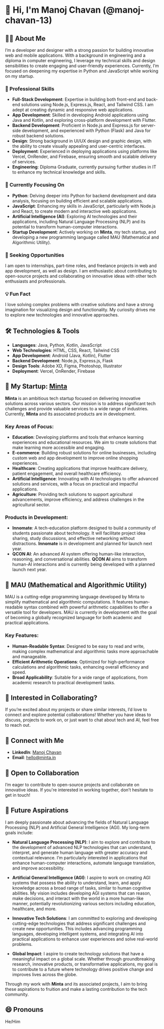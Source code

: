 # 👋 Hi, I'm Manoj Chavan (@manoj-chavan-13)

## 👨‍💻 About Me

I’m a developer and designer with a strong passion for building innovative web and mobile applications. With a background in engineering and a diploma in computer engineering, I leverage my technical skills and design sensibilities to create engaging and user-friendly experiences. Currently, I’m focused on deepening my expertise in Python and JavaScript while working on my startup.

### 🌟 Professional Skills

- **Full-Stack Development**: Expertise in building both front-end and back-end solutions using Node.js, Express.js, React, and Tailwind CSS. I am adept at creating dynamic and responsive web applications.
- **App Development**: Skilled in developing Android applications using Java and Kotlin, and exploring cross-platform development with Flutter.
- **Backend Development**: Proficient in Node.js and Express.js for server-side development, and experienced with Python (Flask) and Java for robust backend solutions.
- **Design**: Strong background in UI/UX design and graphic design, with the ability to create visually appealing and user-centric interfaces.
- **Deployment**: Experienced in deploying applications using platforms like Vercel, OnRender, and Firebase, ensuring smooth and scalable delivery of services.
- **Engineering**: Diploma Graduate, currently pursuing further studies in IT to enhance my technical knowledge and skills.

### 🌱 Currently Focusing On

- **Python**: Delving deeper into Python for backend development and data analysis, focusing on building efficient and scalable applications.
- **JavaScript**: Enhancing my skills in JavaScript, particularly with Node.js and React, to create modern and interactive web applications.
- **Artificial Intelligence (AI)**: Exploring AI technologies and their applications, including Natural Language Processing (NLP) and its potential to transform human-computer interactions.
- **Startup Development**: Actively working on **Minta**, my tech startup, and developing a new programming language called MAU (Mathematical and Algorithmic Utility).

### 💼 Seeking Opportunities

I am open to internships, part-time roles, and freelance projects in web and app development, as well as design. I am enthusiastic about contributing to open-source projects and collaborating on innovative ideas with other tech enthusiasts and professionals.

### 💡 Fun Fact

I love solving complex problems with creative solutions and have a strong imagination for visualizing design and functionality. My curiosity drives me to explore new technologies and innovative approaches.

## 🛠️ Technologies & Tools

- **Languages**: Java, Python, Kotlin, JavaScript
- **Web Technologies**: HTML, CSS, React, Tailwind CSS
- **App Development**: Android (Java, Kotlin), Flutter
- **Backend Development**: Node.js, Express.js, Flask
- **Design Tools**: Adobe XD, Figma, Photoshop, Illustrator
- **Deployment**: Vercel, OnRender, Firebase

## 🚀 My Startup: [Minta](https://minta.in)

**Minta** is an ambitious tech startup focused on delivering innovative solutions across various sectors. Our mission is to address significant tech challenges and provide valuable services to a wide range of industries. Currently, **Minta** and its associated products are in development.

### Key Areas of Focus:
- **Education**: Developing platforms and tools that enhance learning experiences and educational resources. We aim to create solutions that make learning more accessible and engaging.
- **E-commerce**: Building robust solutions for online businesses, including custom web and app development to improve online shopping experiences.
- **Healthcare**: Creating applications that improve healthcare delivery, patient engagement, and overall healthcare efficiency.
- **Artificial Intelligence**: Innovating with AI technologies to offer advanced solutions and services, with a focus on practical and impactful applications.
- **Agriculture**: Providing tech solutions to support agricultural advancements, improve efficiency, and address challenges in the agricultural sector.

### Products in Development:
- **Innomate**: A tech-education platform designed to build a community of students passionate about technology. It will facilitate project idea sharing, study discussions, and effective networking without distractions. **Innomate** is in development and planned for launch next year.
- **QCON AI**: An advanced AI system offering human-like interaction, reasoning, and conversational abilities. **QCON AI** aims to transform human-AI interactions and is currently being developed with a planned launch next year.

## 🌟 MAU (Mathematical and Algorithmic Utility)

MAU is a cutting-edge programming language developed by Minta to simplify mathematical and algorithmic computations. It features human-readable syntax combined with powerful arithmetic capabilities to offer a versatile tool for developers. MAU is currently in development with the goal of becoming a globally recognized language for both academic and practical applications.

### Key Features:
- **Human-Readable Syntax**: Designed to be easy to read and write, making complex mathematical and algorithmic tasks more approachable and manageable.
- **Efficient Arithmetic Operations**: Optimized for high-performance calculations and algorithmic tasks, enhancing overall efficiency and speed.
- **Broad Applicability**: Suitable for a wide range of applications, from academic research to practical development tasks.

## 🤝 Interested in Collaborating?

If you’re excited about my projects or share similar interests, I’d love to connect and explore potential collaborations! Whether you have ideas to discuss, projects to work on, or just want to chat about tech and AI, feel free to reach out.

## 💬 Connect with Me

- **LinkedIn**: [Manoj Chavan](https://www.linkedin.com/in/manojchavan1311)
- **Email**: [hello@minta.in](mailto:hello@minta.in)

## 🚀 Open to Collaboration

I’m eager to contribute to open-source projects and collaborate on innovative ideas. If you're interested in working together, don’t hesitate to get in touch!

## 🌟 Future Aspirations

I am deeply passionate about advancing the fields of Natural Language Processing (NLP) and Artificial General Intelligence (AGI). My long-term goals include:

- **Natural Language Processing (NLP)**: I aim to explore and contribute to the development of advanced NLP technologies that can understand, interpret, and generate human language with greater accuracy and contextual relevance. I’m particularly interested in applications that enhance human-computer interactions, automate language translation, and improve accessibility.

- **Artificial General Intelligence (AGI)**: I aspire to work on creating AGI systems that possess the ability to understand, learn, and apply knowledge across a broad range of tasks, similar to human cognitive abilities. My vision includes developing AGI systems that can reason, make decisions, and interact with the world in a more human-like manner, potentially revolutionizing various sectors including education, healthcare, and more.

- **Innovative Tech Solutions**: I am committed to exploring and developing cutting-edge technologies that address significant challenges and create new opportunities. This includes advancing programming languages, developing intelligent systems, and integrating AI into practical applications to enhance user experiences and solve real-world problems.

- **Global Impact**: I aspire to create technology solutions that have a meaningful impact on a global scale. Whether through groundbreaking research, innovative products, or transformative applications, my goal is to contribute to a future where technology drives positive change and improves lives across the globe.

Through my work with **Minta** and its associated projects, I aim to bring these aspirations to fruition and make a lasting contribution to the tech community.

## 😄 Pronouns

He/Him
